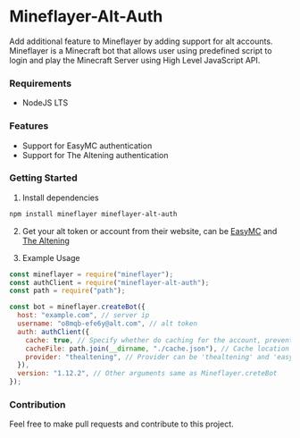 # Mineflayer-Alt-Auth
Add additional feature to Mineflayer by adding support for alt accounts. Mineflayer is a Minecraft bot that allows user using predefined script to login and play the Minecraft Server using High Level JavaScript API.

### Requirements
- NodeJS LTS

### Features
- Support for EasyMC authentication
- Support for The Altening authentication

### Getting Started
1. Install dependencies
```bash
npm install mineflayer mineflayer-alt-auth
```

2. Get your alt token or account from their website, can be [EasyMC](https://easymc.io/) and [The Altening](https://thealtening.com/)

3. Example Usage
```js
const mineflayer = require("mineflayer");
const authClient = require("mineflayer-alt-auth");
const path = require("path");

const bot = mineflayer.createBot({
  host: "example.com", // server ip
  username: "o8mqb-efe6y@alt.com", // alt token
  auth: authClient({
    cache: true, // Specify whether do caching for the account, prevent everytime login needs renewal.
    cacheFile: path.join(__dirname, "./cache.json"), // Cache location
    provider: "thealtening", // Provider can be 'thealtening' and 'easymc'
  }),
  version: "1.12.2", // Other arguments same as Mineflayer.creteBot
});

```

### Contribution
Feel free to make pull requests and contribute to this project.
